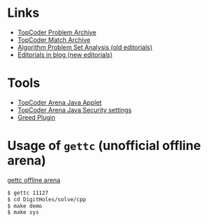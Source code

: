 # Links

- [TopCoder Problem Archive](http://community.topcoder.com/tc?module=ProblemArchive)
- [TopCoder Match Archive](https://www.topcoder.com/tc?module=MatchList&sc=&sd=&nr=200&sr=1)
- [Algorithm Problem Set Analysis (old editorials)](http://apps.topcoder.com/wiki/display/tc/Algorithm+Problem+Set+Analysis)
- [Editorials in blog (new editorials)](https://www.topcoder.com/blog/tag/srm-editorials/)

# Tools

- [TopCoder Arena Java Applet](http://www.topcoder.com/contest/arena/ContestAppletProd.jnlp)
- [TopCoder Arena Java Security settings](https://medium.com/@softxide/resolve-topcoder-application-blocked-by-java-security-in-windows-b6ecbdef541d)
- [Greed Plugin](https://github.com/shivawu/topcoder-greed)

# Usage of `gettc` (unofficial offline arena)

[gettc offline arena](https://github.com/seri/gettc)

```bash
$ gettc 11127
$ cd DigitHoles/solve/cpp
$ make demo
$ make sys
```
